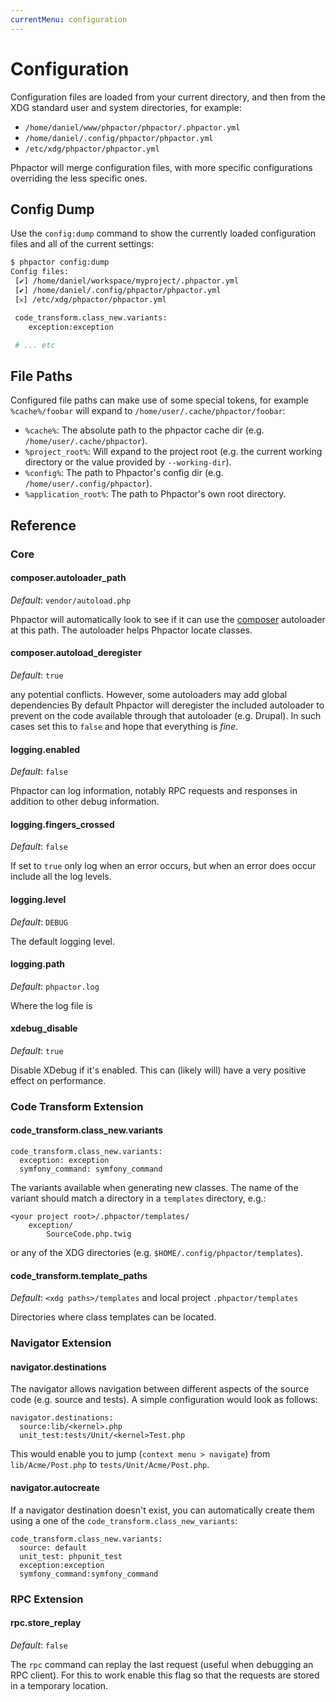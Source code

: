 ```yaml
---
currentMenu: configuration
---
```

Configuration
=============

Configuration files are loaded from your current directory, and then from the
XDG standard user and system directories, for example:

 - `/home/daniel/www/phpactor/phpactor/.phpactor.yml`
 - `/home/daniel/.config/phpactor/phpactor.yml`
 - `/etc/xdg/phpactor/phpactor.yml`

Phpactor will merge configuration files, with more specific configurations
overriding the less specific ones.

Config Dump
-----------

Use the `config:dump` command to show the currently loaded configuration files
and all of the current settings:

```bash
$ phpactor config:dump
Config files:               
 [✔] /home/daniel/workspace/myproject/.phpactor.yml
 [✔] /home/daniel/.config/phpactor/phpactor.yml
 [𐄂] /etc/xdg/phpactor/phpactor.yml                                   

 code_transform.class_new.variants:
	exception:exception    

 # ... etc
```

File Paths
----------

Configured file paths can make use of some special tokens, for example
`%cache%/foobar` will expand to `/home/user/.cache/phpactor/foobar`:

- `%cache%`: The absolute path to the phpactor cache dir (e.g.
  `/home/user/.cache/phpactor`).
- `%project_root%`: Will expand to the project root (e.g. the current working
  directory or the value provided by `--working-dir`).
- `%config%`: The path to Phpactor's config dir (e.g. `/home/user/.config/phpactor`).
- `%application_root%`: The path to Phpactor's own root directory.

Reference
---------

### Core

#### composer.autoloader_path

*Default*: `vendor/autoload.php`

Phpactor will automatically look to see if it can use the
[composer](https://getcomposer.org) autoloader at this
path. The autoloader helps Phpactor locate classes.

#### composer.autoload_deregister

*Default*: `true`

any potential conflicts. However, some autoloaders may add global dependencies
By default Phpactor will deregister the included autoloader to prevent
on the code available through that autoloader (e.g. Drupal). In such cases
set this to `false` and hope that everything is *fine*.

#### logging.enabled

*Default*: `false`

Phpactor can log information, notably RPC requests and responses in addition
to other debug information.

#### logging.fingers_crossed

*Default*: `false`

If set to `true` only log when an error occurs, but when an error does occur
include all the log levels.

#### logging.level

*Default*: `DEBUG`

The default logging level.

#### logging.path

*Default*: `phpactor.log`

Where the log file is

#### xdebug_disable

*Default*: `true`

Disable XDebug if it's enabled. This can (likely will) have a very positive
effect on performance.

### Code Transform Extension

#### code_transform.class_new.variants

```
code_transform.class_new.variants:                                                             
  exception: exception                          
  symfony_command: symfony_command
```

The variants available when generating new classes. The name of the variant
should match a directory in a `templates` directory, e.g.:

```
<your project root>/.phpactor/templates/
    exception/
        SourceCode.php.twig
```

or any of the XDG directories (e.g. `$HOME/.config/phpactor/templates`).

#### code_transform.template_paths

*Default*: `<xdg paths>/templates` and local project `.phpactor/templates`

Directories where class templates can be located.

### Navigator Extension

#### navigator.destinations

The navigator allows navigation between different aspects of the source code
(e.g. source and tests). A simple configuration would look as follows:

```
navigator.destinations:
  source:lib/<kernel>.php                      
  unit_test:tests/Unit/<kernel>Test.php 
```

This would enable you to jump (`context menu > navigate`) from
`lib/Acme/Post.php` to `tests/Unit/Acme/Post.php`.

#### navigator.autocreate

If a navigator destination doesn't exist, you can automatically create them
using a one of the `code_transform.class_new_variants`:

```
code_transform.class_new.variants:                                                             
  source: default
  unit_test: phpunit_test
  exception:exception                          
  symfony_command:symfony_command
```

### RPC Extension

#### rpc.store_replay

*Default*: `false`

The `rpc` command can replay the last request (useful when debugging an RPC
client). For this to work enable this flag so that the requests are stored in
a temporary location.
